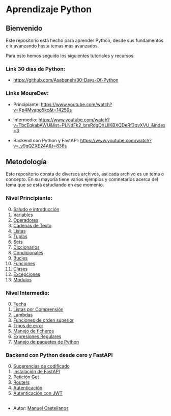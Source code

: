 # Aprendizaje Python

## Bienvenido

Este repositorio está hecho para aprender Python, desde sus fundamentos e ir avanzando hasta temas más avanzados.

Para esto hemos seguido los siguientes tutoriales y recursos:

### Link 30 días de Python:
* https://github.com/Asabeneh/30-Days-Of-Python

### Links MoureDev:
* Principiante:
https://www.youtube.com/watch?v=Kp4Mvapo5kc&t=14250s

* Intermedio:
https://www.youtube.com/watch?v=TbcEqkabAWU&list=PLNdFk2_brsRdgQXLIlKBXQDeRf3qvXVU_&index=3

* Backend con Python y FastAPI:
https://www.youtube.com/watch?v=_y9qQZXE24A&t=836s


## Metodología
Este repositorio consta de diversos archivos, así cada archivo es un tema o concepto. En su mayoría tiene varios ejemplos y comnetarios acerca del tema que se está estudiando en ese momento.

### Nivel Principiante:
 
00. [Saludo e introducción](https://github.com/manuel101284/AprendizajePython/blob/main/00_saludo.py)
01. [Variables](https://github.com/manuel101284/AprendizajePython/blob/main/01_variables.py)
02. [Operadores](https://github.com/manuel101284/AprendizajePython/blob/main/02_operadores.py)
03. [Cadenas de Texto](https://github.com/manuel101284/AprendizajePython/blob/main/03_cadenasdetexto.py)
04. [Listas](https://github.com/manuel101284/AprendizajePython/blob/main/04_listas.py)
05. [Tuplas](https://github.com/manuel101284/AprendizajePython/blob/main/05_tuplas.py)
06. [Sets](https://github.com/manuel101284/AprendizajePython/blob/main/06_sets.py)
07. [Diccionarios](https://github.com/manuel101284/AprendizajePython/blob/main/07_diccionarios.py)
08. [Condicionales](https://github.com/manuel101284/AprendizajePython/blob/main/08_condicionales.py)
09. [Bucles](https://github.com/manuel101284/AprendizajePython/blob/main/09_bucles.py)
10. [Funciones](https://github.com/manuel101284/AprendizajePython/blob/main/10_funciones.py)
11. [Clases](https://github.com/manuel101284/AprendizajePython/blob/main/11_clases.py)
12. [Excepciones](https://github.com/manuel101284/AprendizajePython/blob/main/12_excepciones.py)
13. [Modulos](https://github.com/manuel101284/AprendizajePython/blob/main/13_modulos.py)


### Nivel Intermedio:

00. [Fecha](https://github.com/manuel101284/AprendizajePython/blob/main/Intermedio/I_00_Dates.py)
01. [Listas por Comprensión](https://github.com/manuel101284/AprendizajePython/blob/main/Intermedio/I_01_List_comprehension.py)
02. [Lambdas](https://github.com/manuel101284/AprendizajePython/blob/main/Intermedio/I_02_Lambdas.py)
03. [Funciones de orden superior](https://github.com/manuel101284/AprendizajePython/blob/main/Intermedio/I_03_Higher_order_functions.py)
04. [Tipos de error](https://github.com/manuel101284/AprendizajePython/blob/main/Intermedio/I_04_Error_types.py)
05. [Manejo de ficheros](https://github.com/manuel101284/AprendizajePython/blob/main/Intermedio/I_05_File_handling.py)
06. [Expresiones Regulares](https://github.com/manuel101284/AprendizajePython/blob/main/Intermedio/I_06_Regular_expressions.py)
07. [Manejo de paquetes de Python](https://github.com/manuel101284/AprendizajePython/blob/main/Intermedio/I_07_Python_package_manager.py)


### Backend con Python desde cero y FastAPI

00. [Sugerencias de codificado](https://github.com/manuel101284/AprendizajePython/blob/main/Backend/type_hints.py)
01. [Instalación de FastAPI](https://github.com/manuel101284/AprendizajePython/blob/main/Backend/FastAPI/main.py)
02. [Petición Get](https://github.com/manuel101284/AprendizajePython/blob/main/Backend/FastAPI/users.py)
03. [Routers](https://github.com/manuel101284/AprendizajePython/blob/main/Backend/FastAPI/main.py)
04. [Autenticación](https://github.com/manuel101284/AprendizajePython/blob/main/Backend/FastAPI/routers/basic_auth_users.py)
05. [Autenticación con JWT](https://github.com/manuel101284/AprendizajePython/blob/main/Backend/FastAPI/routers/jwt_auth_users.py)


##
* Autor: [Manuel Castellanos](https://github.com/manuel101284)